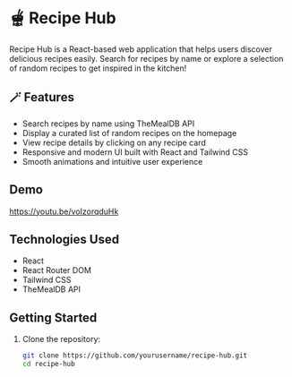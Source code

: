 # 🫕 Recipe Hub

Recipe Hub is a React-based web application that helps users discover delicious recipes easily. Search for recipes by name or explore a selection of random recipes to get inspired in the kitchen!

## 🪄 Features

- Search recipes by name using TheMealDB API
- Display a curated list of random recipes on the homepage
- View recipe details by clicking on any recipe card
- Responsive and modern UI built with React and Tailwind CSS
- Smooth animations and intuitive user experience

## Demo

https://youtu.be/voIzorqduHk



## Technologies Used

- React
- React Router DOM
- Tailwind CSS
- TheMealDB API

## Getting Started

1. Clone the repository:

   ```bash
   git clone https://github.com/yourusername/recipe-hub.git
   cd recipe-hub
